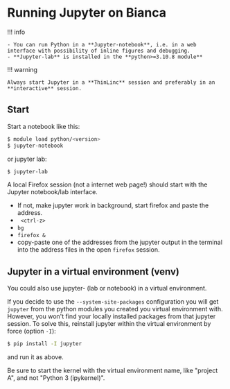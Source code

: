 # Running Jupyter on Bianca

!!! info

    - You can run Python in a **Jupyter-notebook**, i.e. in a web interface with possibility of inline figures and debugging.
    - **Jupyter-lab** is installed in the **python>=3.10.8 module**

!!! warning

    Always start Jupyter in a **ThinLinc** session and preferably in an **interactive** session.


## Start

Start a notebook like this:

```bash
$ module load python/<version>
$ jupyter-notebook
```
or jupyter lab:

``` bash
$ jupyter-lab
```

A local Firefox session (not a internet web page!) should start with the Jupyter notebook/lab interface. 
- If not, make jupyter work in background, start firefox and paste the address.
- `` <ctrl-z>``
- ``bg``
- ``firefox &``
- copy-paste one of the addresses from the jupyter output in the terminal into the address files in the open ``firefox`` session.

## Jupyter in a virtual environment (venv)

You could also use jupyter- (lab or notebook) in a virtual environment.

If you decide to use the ``--system-site-packages`` configuration you will get ``jupyter`` from the python modules you created you virtual environment with.
However, you won't find your locally installed packages from that jupyter session. To solve this, reinstall jupyter within the virtual environment by force (option ``-I``):

```bash
$ pip install -I jupyter
```
and run it as above.

Be sure to start the kernel with the virtual environment name, like "project A", and not "Python 3 (ipykernel)".
      
